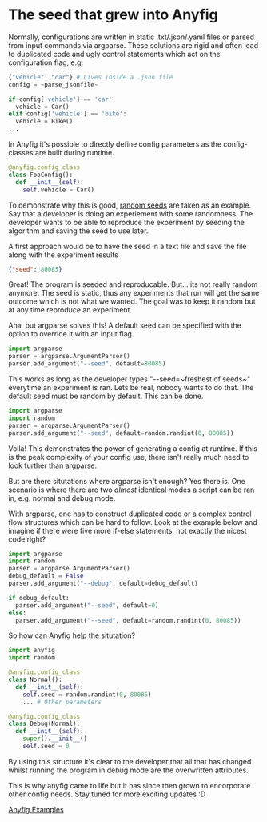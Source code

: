 # The seed that grew into Anyfig

Normally, configurations are written in static .txt/.json/.yaml files or parsed from input commands via argparse. These solutions are rigid and often lead to duplicated code and ugly control statements which act on the configuration flag, e.g.

```python
{"vehicle": "car"} # Lives inside a .json file
config = ~parse_jsonfile~

if config['vehicle'] == 'car':
  vehicle = Car()
elif config['vehicle'] == 'bike':
  vehicle = Bike()
...
```

In Anyfig it's possible to directly define config parameters as the config-classes are built during runtime.

```python
@anyfig.config_class
class FooConfig():
  def __init__(self):
    self.vehicle = Car()
```

To demonstrate why this is good, [random seeds](https://en.wikipedia.org/wiki/Random_seed) are taken as an example. Say that a developer is doing an experiement with some randomness. The developer wants to be able to reproduce the experiment by seeding the algorithm and saving the seed to use later.

A first approach would be to have the seed in a text file and save the file along with the experiment results

```json
{"seed": 80085}
```

Great! The program is seeded and reproducable. But... its not really random anymore. The seed is static, thus any experiments that run will get the same outcome which is not what we wanted. The goal was to keep it random but at any time reproduce an experiment. 

Aha, but argparse solves this! A default seed can be specified with the option to override it with an input flag.

```python
import argparse
parser = argparse.ArgumentParser()
parser.add_argument("--seed", default=80085)
```

This works as long as the developer types "--seed=\~freshest of seeds\~" everytime an experiment is ran. Lets be real, nobody wants to do that. The default seed must be random by default. This can be done.

```python
import argparse
import random
parser = argparse.ArgumentParser()
parser.add_argument("--seed", default=random.randint(0, 80085))
```

Voila! This demonstrates the power of generating a config at runtime. If this is the peak complexity of your config use, there isn't really much need to look further than argparse.

But are there situtations where argparse isn't enough? Yes there is. One scenario is where there are two *almost* identical modes a script can be ran in, e.g. normal and debug mode.

With argparse, one has to construct duplicated code or a complex control flow structures which can be hard to follow. Look at the example below and imagine if there were five more if-else statements, not exactly the nicest code right?

```python
import argparse
import random
parser = argparse.ArgumentParser()
debug_default = False
parser.add_argument("--debug", default=debug_default)

if debug_default:
  parser.add_argument("--seed", default=0)
else:
  parser.add_argument("--seed", default=random.randint(0, 80085))
```

So how can Anyfig help the situtation?

```python
import anyfig
import random

@anyfig.config_class
class Normal():
  def __init__(self):
    self.seed = random.randint(0, 80085)
    ... # Other parameters

@anyfig.config_class
class Debug(Normal):
  def __init__(self):
    super().__init__()
    self.seed = 0
```

By using this structure it's clear to the developer that all that has changed whilst running the program in debug mode are the overwritten attributes.

This is why anyfig came to life but it has since then grown to encorporate other config needs. Stay tuned for more exciting updates :D

[Anyfig Examples](https://github.com/OlofHarrysson/anyfig#usage)
